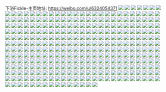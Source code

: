 下浴Fickle-主页地址: https://weibo.com/u/6324054371 
![](https://wx4.sinaimg.cn/mw2000/006TZ5qXly1h9ewxnfce3j31w02ii1kx.jpg) 
![](https://wx4.sinaimg.cn/mw2000/006TZ5qXly1h9ewxosez3j31w02gb1kp.jpg) 
![](https://wx4.sinaimg.cn/mw2000/006TZ5qXly1h9ewxpwvxbj31qh2d1nmn.jpg) 
![](https://wx4.sinaimg.cn/mw2000/006TZ5qXly1h9ewxqzx4oj31sy2hq7um.jpg) 
![](https://wx4.sinaimg.cn/mw2000/006TZ5qXly1h9ewxwkk0lj31m41ee1fx.jpg) 
![](https://wx4.sinaimg.cn/mw2000/006TZ5qXly1h9ewxse2aoj31q02iihce.jpg) 
![](https://wx4.sinaimg.cn/mw2000/006TZ5qXly1h9ewxtkvoyj31uo2gr1kx.jpg) 
![](https://wx4.sinaimg.cn/mw2000/006TZ5qXly1h9ewxuedb4j31i01zvauo.jpg) 
![](https://wx4.sinaimg.cn/mw2000/006TZ5qXly1h9ewxvjbpkj31uo2gq1kx.jpg) 
![](https://wx4.sinaimg.cn/mw2000/006TZ5qXly1h8mxiu2t4yj32eo2eob2a.jpg) 
![](https://wx4.sinaimg.cn/mw2000/006TZ5qXly1h8mxiv9n88j32eo2eo4qq.jpg) 
![](https://wx4.sinaimg.cn/mw2000/006TZ5qXly1h8mxiwy8a9j32eo2eob2a.jpg) 
![](https://wx4.sinaimg.cn/mw2000/006TZ5qXly1h899riuiimj30u013un2w.jpg) 
![](https://wx4.sinaimg.cn/mw2000/006TZ5qXly1h899rjpj83j30u0140af5.jpg) 
![](https://wx4.sinaimg.cn/mw2000/006TZ5qXly1h899rl73qgj31400u0q8e.jpg) 
![](https://wx4.sinaimg.cn/mw2000/006TZ5qXly1h899xnnpgkj30u00u0wjo.jpg) 
![](https://wx4.sinaimg.cn/mw2000/006TZ5qXly1h899xo5uppj30u018xqbv.jpg) 
![](https://wx4.sinaimg.cn/mw2000/006TZ5qXly1h899xpc7mmj31hc0u0n7k.jpg) 
![](https://wx4.sinaimg.cn/mw2000/006TZ5qXly1h899xpr7roj30u00u0q82.jpg) 
![](https://wx4.sinaimg.cn/mw2000/006TZ5qXly1h899xq981aj31hc0u0alc.jpg) 
![](https://wx4.sinaimg.cn/mw2000/006TZ5qXly1h899xopux0j30u01nw7ng.jpg) 
![](https://wx4.sinaimg.cn/mw2000/006TZ5qXly1h7ihsnvmfej30z40u077v.jpg) 
![](https://wx4.sinaimg.cn/mw2000/006TZ5qXly1h7ihsob6i9j30u00vg79y.jpg) 
![](https://wx4.sinaimg.cn/mw2000/006TZ5qXly1h7ihsorrfej30u0140n4n.jpg) 
![](https://wx4.sinaimg.cn/mw2000/006TZ5qXly1h7ihsp60x9j30u0140qa8.jpg) 
![](https://wx4.sinaimg.cn/mw2000/006TZ5qXly1h5km4kjys4j31gq109tx4.jpg) 
![](https://wx4.sinaimg.cn/mw2000/006TZ5qXly1h5km4l2pldj318c101qjc.jpg) 
![](https://wx4.sinaimg.cn/mw2000/006TZ5qXly1h5km4lyws0j31o01o0b29.jpg) 
![](https://wx4.sinaimg.cn/mw2000/006TZ5qXly1h5km4mwoj8j32dc2dcx6p.jpg) 
![](https://wx4.sinaimg.cn/mw2000/006TZ5qXly1h5hv367nv9j30u00u012j.jpg) 
![](https://wx4.sinaimg.cn/mw2000/006TZ5qXly1h5hv34yhjqj30u00u0al4.jpg) 
![](https://wx4.sinaimg.cn/mw2000/006TZ5qXly1h5hv35ffm5j30u00u0gue.jpg) 
![](https://wx4.sinaimg.cn/mw2000/006TZ5qXly1h5hv36yl3jj30u00u0wp8.jpg) 
![](https://wx4.sinaimg.cn/mw2000/006TZ5qXly1h4bxncnkyyj32eo2eo7wi.jpg) 
![](https://wx4.sinaimg.cn/mw2000/006TZ5qXly1h4bxndiglfj30u00u0429.jpg) 
![](https://wx4.sinaimg.cn/mw2000/006TZ5qXly1h4bxnfy0sxj32o02o0hdt.jpg) 
![](https://wx4.sinaimg.cn/mw2000/006TZ5qXly1h4bxnhm455j32o02o01ky.jpg) 
![](https://wx4.sinaimg.cn/mw2000/006TZ5qXly1h4bxniujmej32dc2dchdt.jpg) 
![](https://wx4.sinaimg.cn/mw2000/006TZ5qXly1h4bxnks54gj32o02o0hdt.jpg) 
![](https://wx4.sinaimg.cn/mw2000/006TZ5qXly1h490d5x9uuj30ku0kugp1.jpg) 
![](https://wx4.sinaimg.cn/mw2000/006TZ5qXly1h490d4uvy3j31o0280npd.jpg) 
![](https://wx4.sinaimg.cn/mw2000/006TZ5qXly1h490d6j4wuj31o01o0npd.jpg) 
![](https://wx4.sinaimg.cn/mw2000/006TZ5qXly1h490d8jtgtj31ba0zgnlq.jpg) 
![](https://wx4.sinaimg.cn/mw2000/006TZ5qXly1h490djhkiej310c0nek5x.jpg) 
![](https://wx4.sinaimg.cn/mw2000/006TZ5qXly1h490dju607j30vc0kc49r.jpg) 
![](https://wx4.sinaimg.cn/mw2000/006TZ5qXly1h490d7culhj31o01o01ky.jpg) 
![](https://wx4.sinaimg.cn/mw2000/006TZ5qXly1h490d7x90qj31o01o0x6p.jpg) 
![](https://wx4.sinaimg.cn/mw2000/006TZ5qXly1h490d5foh6j31o01o0u0x.jpg) 
![](https://wx4.sinaimg.cn/mw2000/006TZ5qXly1h42teoizobj31p41p4nl8.jpg) 
![](https://wx4.sinaimg.cn/mw2000/006TZ5qXly1h42tepj6mfj31ld1lee0a.jpg) 
![](https://wx4.sinaimg.cn/mw2000/006TZ5qXly1h42tf0uok6j32eo2eohdu.jpg) 
![](https://wx4.sinaimg.cn/mw2000/006TZ5qXly1h42teupz2tj32eo2eohdu.jpg) 
![](https://wx4.sinaimg.cn/mw2000/006TZ5qXly1h42tia2pokj32an3401kz.jpg) 
![](https://wx4.sinaimg.cn/mw2000/006TZ5qXly1h42tewviypj32dc2dcnpe.jpg) 
![](https://wx4.sinaimg.cn/mw2000/006TZ5qXly1h42teyj8qsj32dc2dc7wi.jpg) 
![](https://wx4.sinaimg.cn/mw2000/006TZ5qXly1h42tfpvvr4j32o02o0e81.jpg) 
![](https://wx4.sinaimg.cn/mw2000/006TZ5qXly1h42tg8btswj30u01u012y.jpg) 
![](https://wx4.sinaimg.cn/mw2000/006TZ5qXly1h3sdsdbhosj32eo2eou0x.jpg) 
![](https://wx4.sinaimg.cn/mw2000/006TZ5qXly1h3sdsdt9x0j31jk15owsb.jpg) 
![](https://wx4.sinaimg.cn/mw2000/006TZ5qXly1h3sdsf5hrqj30u00u0th1.jpg) 
![](https://wx4.sinaimg.cn/mw2000/006TZ5qXly1h3sdsfjqjsj30u00u0ak3.jpg) 
![](https://wx4.sinaimg.cn/mw2000/006TZ5qXly1h3sdsbhypsj31q01ganfl.jpg) 
![](https://wx4.sinaimg.cn/mw2000/006TZ5qXly1h3sdsh0c5ij31qo1qox4q.jpg) 
![](https://wx4.sinaimg.cn/mw2000/006TZ5qXly1h3sdsj8bf3j329f2j7u0y.jpg) 
![](https://wx4.sinaimg.cn/mw2000/006TZ5qXly1h3sdskslorj32dc2dc4qq.jpg) 
![](https://wx4.sinaimg.cn/mw2000/006TZ5qXly1h3sdsmnkyjj32dc2dckjl.jpg) 
![](https://wx4.sinaimg.cn/mw2000/006TZ5qXly1h3igcxi93rj32dc2dchdx.jpg) 
![](https://wx4.sinaimg.cn/mw2000/006TZ5qXly1h3igcz5kc5j31wd1wd7wh.jpg) 
![](https://wx4.sinaimg.cn/mw2000/006TZ5qXly1h3igd0jykbj32dc2dc4qr.jpg) 
![](https://wx4.sinaimg.cn/mw2000/006TZ5qXly1h3igd25ln4j32ip2ipe82.jpg) 
![](https://wx4.sinaimg.cn/mw2000/006TZ5qXly1h3igd34r20j32dc2dckjl.jpg) 
![](https://wx4.sinaimg.cn/mw2000/006TZ5qXly1h3igd5iax3j31mo1mo1ky.jpg) 
![](https://wx4.sinaimg.cn/mw2000/006TZ5qXly1h3igd42flbj32o02o0e81.jpg) 
![](https://wx4.sinaimg.cn/mw2000/006TZ5qXly1h3igd61hwxj30u00u015n.jpg) 
![](https://wx4.sinaimg.cn/mw2000/006TZ5qXly1h3igdqcqa1j32dc2dcx6p.jpg) 
![](https://wx4.sinaimg.cn/mw2000/006TZ5qXly1h2ocq3ldd3j32dc2fsu0x.jpg) 
![](https://wx4.sinaimg.cn/mw2000/006TZ5qXly1h2ocq54fl7j322c29gb29.jpg) 
![](https://wx4.sinaimg.cn/mw2000/006TZ5qXly1h2ocq5jao1j30u00u0qb2.jpg) 
![](https://wx4.sinaimg.cn/mw2000/006TZ5qXly1h2ocq5vm6vj30u00uljzf.jpg) 
![](https://wx4.sinaimg.cn/mw2000/006TZ5qXly1h2cqo5f1s2j31ye1nd4qp.jpg) 
![](https://wx4.sinaimg.cn/mw2000/006TZ5qXly1h2cqo3ogpuj32dc2dcqv6.jpg) 
![](https://wx4.sinaimg.cn/mw2000/006TZ5qXly1h2cqo8jyx4j31z41z4kjl.jpg) 
![](https://wx4.sinaimg.cn/mw2000/006TZ5qXly1h2cqo6ct68j31mp1jhh2u.jpg) 
![](https://wx4.sinaimg.cn/mw2000/006TZ5qXly1h2cqo1uvhuj32dc2dc4qt.jpg) 
![](https://wx4.sinaimg.cn/mw2000/006TZ5qXly1h2cqo9bdkhj317u0w47id.jpg) 
![](https://wx4.sinaimg.cn/mw2000/006TZ5qXly1h26wphlxe4j31z41hcqv5.jpg) 
![](https://wx4.sinaimg.cn/mw2000/006TZ5qXly1h26wpfd23wj31hc1z4hb0.jpg) 
![](https://wx4.sinaimg.cn/mw2000/006TZ5qXly1h26wpjmixxj316h1da7qv.jpg) 
![](https://wx4.sinaimg.cn/mw2000/006TZ5qXly1h26wpmbtgwj32dc2dcb29.jpg) 
![](https://wx4.sinaimg.cn/mw2000/006TZ5qXly1h26wpnp7mhj32dc2dcb2a.jpg) 
![](https://wx4.sinaimg.cn/mw2000/006TZ5qXly1h26wpvsdymj32dc2dchdt.jpg) 
![](https://wx4.sinaimg.cn/mw2000/006TZ5qXly1h26wpiuk8tj31z41hc1ky.jpg) 
![](https://wx4.sinaimg.cn/mw2000/006TZ5qXly1h26wpg56akj31hc1hcnmi.jpg) 
![](https://wx4.sinaimg.cn/mw2000/006TZ5qXly1h26wplhzd7j31z41z4e81.jpg) 
![](https://wx4.sinaimg.cn/mw2000/006TZ5qXly1h19jqakj8cj31z41z4hdt.jpg) 
![](https://wx4.sinaimg.cn/mw2000/006TZ5qXly1h19jq9g04oj31z41z44qq.jpg) 
![](https://wx4.sinaimg.cn/mw2000/006TZ5qXly1h19jqt1ixhj31z41z47wh.jpg) 
![](https://wx4.sinaimg.cn/mw2000/006TZ5qXly1h19jq5j62nj31z41z4hdt.jpg) 
![](https://wx4.sinaimg.cn/mw2000/006TZ5qXly1h19jq76qyrj31z41z47wh.jpg) 
![](https://wx4.sinaimg.cn/mw2000/006TZ5qXly1h19jq4cxlkj32dc2dchdu.jpg) 
![](https://wx4.sinaimg.cn/mw2000/006TZ5qXly1h19jq81iewj31z41z41kx.jpg) 
![](https://wx4.sinaimg.cn/mw2000/006TZ5qXly1h19jq69gkfj31hc1hc7o4.jpg) 
![](https://wx4.sinaimg.cn/mw2000/006TZ5qXly1h19jqcj6bcj31z41z4npf.jpg) 
![](https://wx4.sinaimg.cn/mw2000/006TZ5qXly1h13r3ysnnwj31da1zd4qp.jpg) 
![](https://wx4.sinaimg.cn/mw2000/006TZ5qXly1h13r427c3hj31z41hcnpe.jpg) 
![](https://wx4.sinaimg.cn/mw2000/006TZ5qXly1h13r3wm9xlj31hc1z4qv5.jpg) 
![](https://wx4.sinaimg.cn/mw2000/006TZ5qXly1h13r3pfs7oj33k02o04qq.jpg) 
![](https://wx4.sinaimg.cn/mw2000/006TZ5qXly1h13r44gav1j31hc1hc7wh.jpg) 
![](https://wx4.sinaimg.cn/mw2000/006TZ5qXly1h13r3taq35j33k02o07wj.jpg) 
![](https://wx4.sinaimg.cn/mw2000/006TZ5qXly1h0wzmqv466j31hc1z44qp.jpg) 
![](https://wx4.sinaimg.cn/mw2000/006TZ5qXly1h0wzmryevtj31hc1z44qp.jpg) 
![](https://wx4.sinaimg.cn/mw2000/006TZ5qXly1h0wzmtxs24j337k2eokjm.jpg) 
![](https://wx4.sinaimg.cn/mw2000/006TZ5qXly1h0wzmwfzlej337k2eohdu.jpg) 
![](https://wx4.sinaimg.cn/mw2000/006TZ5qXly1h0sgm4tut1j31jr147h42.jpg) 
![](https://wx4.sinaimg.cn/mw2000/006TZ5qXly1h0crfjz0mfj31hc1zlx4g.jpg) 
![](https://wx4.sinaimg.cn/mw2000/006TZ5qXly1h0crfkyxasj31hc1z41il.jpg) 
![](https://wx4.sinaimg.cn/mw2000/006TZ5qXly1gyxa78fs22j31z41z44qq.jpg) 
![](https://wx4.sinaimg.cn/mw2000/006TZ5qXly1gyxa76nraij31z41txx6p.jpg) 
![](https://wx4.sinaimg.cn/mw2000/006TZ5qXly1gyxa74b7mpj31hc1vl7wh.jpg) 
![](https://wx4.sinaimg.cn/mw2000/006TZ5qXly1gyxa7209kej335s2dcnpd.jpg) 
![](https://wx4.sinaimg.cn/mw2000/006TZ5qXly1gyxa734zp3j335s2dcu0x.jpg) 
![](https://wx4.sinaimg.cn/mw2000/006TZ5qXly1gyxa714cfej335s2dckjm.jpg) 
![](https://wx4.sinaimg.cn/mw2000/006TZ5qXly1grxyrw785gj318x0u0k1a.jpg) 
![](https://wx4.sinaimg.cn/mw2000/006TZ5qXly1grxyrz7zjcj318x0u0ajd.jpg) 
![](https://wx4.sinaimg.cn/mw2000/006TZ5qXly1grxys0lf8uj30u018x45f.jpg) 
![](https://wx4.sinaimg.cn/mw2000/006TZ5qXly1grxys1kysjj319c0u0gur.jpg) 
![](https://wx4.sinaimg.cn/mw2000/006TZ5qXly1grxys2i9l7j30u010ina1.jpg) 
![](https://wx4.sinaimg.cn/mw2000/006TZ5qXly1grxys3upm4j31400u0n48.jpg) 
![](https://wx4.sinaimg.cn/mw2000/006TZ5qXly1grxys4i69gj30u00u0dju.jpg) 
![](https://wx4.sinaimg.cn/mw2000/006TZ5qXly1grxys5p16zj31400u0n59.jpg) 
![](https://wx4.sinaimg.cn/mw2000/006TZ5qXly1grxys6dvi8j30u01400wc.jpg) 
![](https://wx4.sinaimg.cn/mw2000/006TZ5qXly1glef70fy8oj31w01w0u0z.jpg) 
![](https://wx4.sinaimg.cn/mw2000/006TZ5qXly1glef6w1krbj31z41hcnpe.jpg) 
![](https://wx4.sinaimg.cn/mw2000/006TZ5qXly1glef6omq18j30u00u07rz.jpg) 
![](https://wx4.sinaimg.cn/mw2000/006TZ5qXly1glef6htpj4j31w01w04qs.jpg) 
![](https://wx4.sinaimg.cn/mw2000/006TZ5qXly1glef6mkl90j31hc1hcb2a.jpg) 
![](https://wx4.sinaimg.cn/mw2000/006TZ5qXly1glef6jcopsj31w01w0b29.jpg) 
![](https://wx4.sinaimg.cn/mw2000/006TZ5qXly1glef72wj3ij32io1w0npg.jpg) 
![](https://wx4.sinaimg.cn/mw2000/006TZ5qXly1glef763lmcj32io1w0qv9.jpg) 
![](https://wx4.sinaimg.cn/mw2000/006TZ5qXly1glef7bew19j32io1w01l1.jpg) 
![](https://wx4.sinaimg.cn/mw2000/006TZ5qXly1gkzxpxroejj30u00u0qlx.jpg) 
![](https://wx4.sinaimg.cn/mw2000/006TZ5qXly1gkzxq00w3aj30u00u0h42.jpg) 
![](https://wx4.sinaimg.cn/mw2000/006TZ5qXly1gkzxpxal6zj314r1dyu0x.jpg) 
![](https://wx4.sinaimg.cn/mw2000/006TZ5qXly1gkzxvrlc90j30u00u01fc.jpg) 
![](https://wx4.sinaimg.cn/mw2000/006TZ5qXly1gkzxvr4rxij31400u0nny.jpg) 
![](https://wx4.sinaimg.cn/mw2000/006TZ5qXly1gkzxpv01f3j31b61ea4qq.jpg) 
![](https://wx4.sinaimg.cn/mw2000/006TZ5qXly1gkzxwgbsisj31400u0q9a.jpg) 
![](https://wx4.sinaimg.cn/mw2000/006TZ5qXly1gkzxwgmukyj31400u0dlj.jpg) 
![](https://wx4.sinaimg.cn/mw2000/006TZ5qXly1gkzxpzl8s0j31hc1j67wi.jpg) 
![](https://wx4.sinaimg.cn/mw2000/006TZ5qXly1gkgvgl9h0rj31e01uonpd.jpg) 
![](https://wx4.sinaimg.cn/mw2000/006TZ5qXly1gjtjwvspjjj30u00u0e51.jpg) 
![](https://wx4.sinaimg.cn/mw2000/006TZ5qXly1gjtjwuwxtcj30u00u0e32.jpg) 
![](https://wx4.sinaimg.cn/mw2000/006TZ5qXly1gjtjwwazn3j30u00u0qpl.jpg) 
![](https://wx4.sinaimg.cn/mw2000/006TZ5qXly1gjtjwxjl1hj31z41hc1kz.jpg) 
![](https://wx4.sinaimg.cn/mw2000/006TZ5qXly1gjh0dxa6juj30u00u04nq.jpg) 
![](https://wx4.sinaimg.cn/mw2000/006TZ5qXly1gjh0dyefooj30u00u0nk9.jpg) 
![](https://wx4.sinaimg.cn/mw2000/006TZ5qXly1giq5tk7n8qj31z41hckjn.jpg) 
![](https://wx4.sinaimg.cn/mw2000/006TZ5qXly1giq5tm6z0vj31z41hckjm.jpg) 
![](https://wx4.sinaimg.cn/mw2000/006TZ5qXly1giq5tzvcngj31400u0gs4.jpg) 
![](https://wx4.sinaimg.cn/mw2000/006TZ5qXly1giq5tspoelj31hc0u0npd.jpg) 
![](https://wx4.sinaimg.cn/mw2000/006TZ5qXly1giq5ttkavlj31hc0u0qv5.jpg) 
![](https://wx4.sinaimg.cn/mw2000/006TZ5qXly1giq5trv1xpj31hc0u0kjl.jpg) 
![](https://wx4.sinaimg.cn/mw2000/006TZ5qXly1giq5tozmydj32o03k07wj.jpg) 
![](https://wx4.sinaimg.cn/mw2000/006TZ5qXly1giq5tucj78j30u00u0h6e.jpg) 
![](https://wx4.sinaimg.cn/mw2000/006TZ5qXly1giq5tnds4sj32bc334qv6.jpg) 
![](https://wx4.sinaimg.cn/mw2000/006TZ5qXly1gimmr3reu2j30sk0tg7pc.jpg) 
![](https://wx4.sinaimg.cn/mw2000/006TZ5qXly1gimmr46o1bj30u00u0nk6.jpg) 
![](https://wx4.sinaimg.cn/mw2000/006TZ5qXly1gimmr4m5k7j30u00u0tqi.jpg) 
![](https://wx4.sinaimg.cn/mw2000/006TZ5qXly1gimmr63hyxj33342bckjm.jpg) 
![](https://wx4.sinaimg.cn/mw2000/006TZ5qXly1giiirvi8szj31400u04qp.jpg) 
![](https://wx4.sinaimg.cn/mw2000/006TZ5qXly1gicfol4ghfj30u00s6wii.jpg) 
![](https://wx4.sinaimg.cn/mw2000/006TZ5qXly1gicfolre2hj30u00u0q7s.jpg) 
![](https://wx4.sinaimg.cn/mw2000/006TZ5qXly1gicfom6qx4j30u00u0aec.jpg) 
![](https://wx4.sinaimg.cn/mw2000/006TZ5qXly1gicfompy2dj31400u0gwx.jpg) 
![](https://wx4.sinaimg.cn/mw2000/006TZ5qXly1gi2cy02dwkj30u00u01gv.jpg) 
![](https://wx4.sinaimg.cn/mw2000/006TZ5qXly1gi2cxzl7fnj30u00u0tzk.jpg) 
![](https://wx4.sinaimg.cn/mw2000/006TZ5qXly1gi2cxw2meqj31hc1zjnpd.jpg) 
![](https://wx4.sinaimg.cn/mw2000/006TZ5qXly1gi2cxywro6j31hc21i7wi.jpg) 
![](https://wx4.sinaimg.cn/mw2000/006TZ5qXly1gg3sj52n5sj30u00u01kx.jpg) 
![](https://wx4.sinaimg.cn/mw2000/006TZ5qXly1gg3sj806ofj30u00u01kx.jpg) 
![](https://wx4.sinaimg.cn/mw2000/006TZ5qXly1gg3sj9t9qgj30u00u01kx.jpg) 
![](https://wx4.sinaimg.cn/mw2000/006TZ5qXly1gg3sj8zd6tj31401hce81.jpg) 
![](https://wx4.sinaimg.cn/mw2000/006TZ5qXly1gfw8af57vjj315o2bc7wh.jpg) 
![](https://wx4.sinaimg.cn/mw2000/006TZ5qXly1gfw8ag9pv0j315o2bc4qq.jpg) 
![](https://wx4.sinaimg.cn/mw2000/006TZ5qXly1gfw8ah6rdwj315o2dou0x.jpg) 
![](https://wx4.sinaimg.cn/mw2000/006TZ5qXly1genieaentlj30u00u0dlm.jpg) 
![](https://wx4.sinaimg.cn/mw2000/006TZ5qXly1geniebiytlj30u00u0dlw.jpg) 
![](https://wx4.sinaimg.cn/mw2000/006TZ5qXly1geniedn54jj31t00u0n3g.jpg) 
![](https://wx4.sinaimg.cn/mw2000/006TZ5qXly1geniefhax9j31t00u00ya.jpg) 
![](https://wx4.sinaimg.cn/mw2000/006TZ5qXly1gejxqrf36gj311h13ab29.jpg) 
![](https://wx4.sinaimg.cn/mw2000/006TZ5qXly1gejxqqtmf9j317l0tk1kx.jpg) 
![](https://wx4.sinaimg.cn/mw2000/006TZ5qXly1gejxqu2w8rj31dv109hdt.jpg) 
![](https://wx4.sinaimg.cn/mw2000/006TZ5qXly1gejxqsaz55j31hc140npd.jpg) 
![](https://wx4.sinaimg.cn/mw2000/006TZ5qXly1gejxqt0jrej31hc140u0x.jpg) 
![](https://wx4.sinaimg.cn/mw2000/006TZ5qXly1gejxqtijz0j30u00u0twj.jpg) 
![](https://wx4.sinaimg.cn/mw2000/006TZ5qXly1gejxrmvzw7j31401hce81.jpg) 
![](https://wx4.sinaimg.cn/mw2000/006TZ5qXly1gejxqrrr5wj30u00u01by.jpg) 
![](https://wx4.sinaimg.cn/mw2000/006TZ5qXly1gejxrm36lpj31401hcqv5.jpg) 
![](https://wx4.sinaimg.cn/mw2000/006TZ5qXly1ged0884q1tj30u00syni9.jpg) 
![](https://wx4.sinaimg.cn/mw2000/006TZ5qXly1ged08277z4j313y106qpp.jpg) 
![](https://wx4.sinaimg.cn/mw2000/006TZ5qXly1ged086lbujj30u01t0nnx.jpg) 
![](https://wx4.sinaimg.cn/mw2000/006TZ5qXly1ged088cq5ej307804xt8j.jpg) 
![](https://wx4.sinaimg.cn/mw2000/006TZ5qXly1ge1up62v78j32bc3341kz.jpg) 
![](https://wx4.sinaimg.cn/mw2000/006TZ5qXly1ge1up7kxxfj33342bcb2a.jpg) 
![](https://wx4.sinaimg.cn/mw2000/006TZ5qXly1ge1up9fenqj31hc1hcqv5.jpg) 
![](https://wx4.sinaimg.cn/mw2000/006TZ5qXly1ge1upafyppj30u00u0qq8.jpg) 
![](https://wx4.sinaimg.cn/mw2000/006TZ5qXly1gdrbzxjkigj31hc1hc1ky.jpg) 
![](https://wx4.sinaimg.cn/mw2000/006TZ5qXly1gdrbzykmpxj31hc1hc7wi.jpg) 
![](https://wx4.sinaimg.cn/mw2000/006TZ5qXly1gdrc009x25j31hc1hcb2a.jpg) 
![](https://wx4.sinaimg.cn/mw2000/006TZ5qXly1gdrc01dq91j31hc1hcb2a.jpg) 
![](https://wx4.sinaimg.cn/mw2000/006TZ5qXly1gdrc29j9qrj31t00u07sy.jpg) 
![](https://wx4.sinaimg.cn/mw2000/006TZ5qXly1gdrc0v7e7yj32c03401kz.jpg) 
![](https://wx4.sinaimg.cn/mw2000/006TZ5qXly1gdrc0xwqbnj33402c04qr.jpg) 
![](https://wx4.sinaimg.cn/mw2000/006TZ5qXly1gdrc0w449bj30u00u0kfr.jpg) 
![](https://wx4.sinaimg.cn/mw2000/006TZ5qXly1gdrc0wl7efj30u00u0atd.jpg) 
![](https://wx4.sinaimg.cn/mw2000/006TZ5qXly1gck9xltdcnj315o2bchdt.jpg) 
![](https://wx4.sinaimg.cn/mw2000/006TZ5qXly1gbjf5q8r94j30u00u0qmc.jpg) 
![](https://wx4.sinaimg.cn/mw2000/006TZ5qXly1gbjf5r7ahwj31401hchdt.jpg) 
![](https://wx4.sinaimg.cn/mw2000/006TZ5qXly1gbjf5ufohgj30u00u04gh.jpg) 
![](https://wx4.sinaimg.cn/mw2000/006TZ5qXly1gbjf5t94tlj31401hc7wh.jpg) 
![](https://wx4.sinaimg.cn/mw2000/006TZ5qXly1gbjf5sivhqj31401hcb29.jpg) 
![](https://wx4.sinaimg.cn/mw2000/006TZ5qXly1gbjf5ttbvfj31401hcb29.jpg) 
![](https://wx4.sinaimg.cn/mw2000/006TZ5qXly1gbc6ek02pdj30k00k0mz8.jpg) 
![](https://wx4.sinaimg.cn/mw2000/006TZ5qXly1gbc6ek83g8j30k00k0dhr.jpg) 
![](https://wx4.sinaimg.cn/mw2000/006TZ5qXly1gbc6eirbi4j30k00k0q55.jpg) 
![](https://wx4.sinaimg.cn/mw2000/006TZ5qXly1gbc6ejpvxkj30k00k0mzg.jpg) 
![](https://wx4.sinaimg.cn/mw2000/006TZ5qXly1gbc6ekm1ykj30u01400wq.jpg) 
![](https://wx4.sinaimg.cn/mw2000/006TZ5qXly1gbc6ejge9zj31400u0n3s.jpg) 
![](https://wx4.sinaimg.cn/mw2000/006TZ5qXly1gb6p7t5zn6j31hc1407wh.jpg) 
![](https://wx4.sinaimg.cn/mw2000/006TZ5qXly1gb6p7tqqs1j30u00u04ng.jpg) 
![](https://wx4.sinaimg.cn/mw2000/006TZ5qXly1gb6p7u3c96j30u00u01cl.jpg) 
![](https://wx4.sinaimg.cn/mw2000/006TZ5qXly1gb6p7uf24cj30pv0u0tsp.jpg) 
![](https://wx4.sinaimg.cn/mw2000/006TZ5qXly1gb6p7usr12j30u00u0kfy.jpg) 
![](https://wx4.sinaimg.cn/mw2000/006TZ5qXly1gb6p7v4wxgj30u00u0ttk.jpg) 
![](https://wx4.sinaimg.cn/mw2000/006TZ5qXly1gb6p7vtf7sj31hc140kjl.jpg) 
![](https://wx4.sinaimg.cn/mw2000/006TZ5qXly1gb6p7wh7f2j31hc140hdt.jpg) 
![](https://wx4.sinaimg.cn/mw2000/006TZ5qXly1gb6p7xa2amj31hc140npd.jpg) 
![](https://wx4.sinaimg.cn/mw2000/006TZ5qXly1gaw6w2q462j30u00u0tfu.jpg) 
![](https://wx4.sinaimg.cn/mw2000/006TZ5qXly1gaw6w0syl6j30u00u0tg9.jpg) 
![](https://wx4.sinaimg.cn/mw2000/006TZ5qXly1gaw6w1jlyfj30u00u0wmm.jpg) 
![](https://wx4.sinaimg.cn/mw2000/006TZ5qXly1gaw6w21jw8j30u014041a.jpg) 
![](https://wx4.sinaimg.cn/mw2000/006TZ5qXly1gah31b9ny4j31hc1404qq.jpg) 
![](https://wx4.sinaimg.cn/mw2000/006TZ5qXly1gah31cakpij31hc140x6p.jpg) 
![](https://wx4.sinaimg.cn/mw2000/006TZ5qXly1gah31cwq9rj30u00u01kx.jpg) 
![](https://wx4.sinaimg.cn/mw2000/006TZ5qXly1gah31dg666j30u00u01kx.jpg) 
![](https://wx4.sinaimg.cn/mw2000/006TZ5qXly1gah31exeijj31400u01kx.jpg) 
![](https://wx4.sinaimg.cn/mw2000/006TZ5qXly1gah31fg7huj31400u0b1t.jpg) 
![](https://wx4.sinaimg.cn/mw2000/006TZ5qXly1gacs9gs9v3j307804xdfq.jpg) 
![](https://wx4.sinaimg.cn/mw2000/006TZ5qXly1gacs9gb8vpj30u00u0qtt.jpg) 
![](https://wx4.sinaimg.cn/mw2000/006TZ5qXly1ga70tifzhrj30u00u0nnj.jpg) 
![](https://wx4.sinaimg.cn/mw2000/006TZ5qXly1ga70tj5kv9j30u00u07vb.jpg) 
![](https://wx4.sinaimg.cn/mw2000/006TZ5qXly1ga70tk0xklj30u00u0kfb.jpg) 
![](https://wx4.sinaimg.cn/mw2000/006TZ5qXly1ga70tm1sfnj33k02o0e83.jpg) 
![](https://wx4.sinaimg.cn/mw2000/006TZ5qXly1ga470dcz6yj30u00u0b1k.jpg) 
![](https://wx4.sinaimg.cn/mw2000/006TZ5qXly1ga470e5gu0j30u00u01kx.jpg) 
![](https://wx4.sinaimg.cn/mw2000/006TZ5qXly1ga470etznaj32o03k0kjm.jpg) 
![](https://wx4.sinaimg.cn/mw2000/006TZ5qXly1ga470fg2t7j31t00u0njs.jpg) 
![](https://wx4.sinaimg.cn/mw2000/006TZ5qXly1g9dzbl6p63j31e01uo4qp.jpg) 
![](https://wx4.sinaimg.cn/mw2000/006TZ5qXly1g9dzbmzj3kj32bc334kjn.jpg) 
![](https://wx4.sinaimg.cn/mw2000/006TZ5qXly1g9dzbo8flcj33342bchdu.jpg) 
![](https://wx4.sinaimg.cn/mw2000/006TZ5qXly1g9dzbonmm4j305005imwz.jpg) 
![](https://wx4.sinaimg.cn/mw2000/006TZ5qXly1g7z84ik5ykj31o01dux6p.jpg) 
![](https://wx4.sinaimg.cn/mw2000/006TZ5qXly1g7z84kinmvj31o01o07wi.jpg) 
![](https://wx4.sinaimg.cn/mw2000/006TZ5qXly1g7z84l86q3j31t00u0aw2.jpg) 
![](https://wx4.sinaimg.cn/mw2000/006TZ5qXly1g7z84lp27pj31t00u0tz3.jpg) 
![](https://wx4.sinaimg.cn/mw2000/006TZ5qXly1g7ordi6kw5j31901o0u0x.jpg) 
![](https://wx4.sinaimg.cn/mw2000/006TZ5qXly1g7ordj9i1nj31901o0u0x.jpg) 
![](https://wx4.sinaimg.cn/mw2000/006TZ5qXly1g7ordk48zoj31o01o0hdt.jpg) 
![](https://wx4.sinaimg.cn/mw2000/006TZ5qXly1g7ordl8pnlj31901o04qq.jpg) 
![](https://wx4.sinaimg.cn/mw2000/006TZ5qXly1g755albmljj31o01o0u0x.jpg) 
![](https://wx4.sinaimg.cn/mw2000/006TZ5qXly1g755anqpbkj31901kahdu.jpg) 
![](https://wx4.sinaimg.cn/mw2000/006TZ5qXly1g755aq13ysj31901o0hdu.jpg) 
![](https://wx4.sinaimg.cn/mw2000/006TZ5qXly1g755aqhyj4j30hs0hs405.jpg) 
![](https://wx4.sinaimg.cn/mw2000/006TZ5qXly1g6eid2r9qtj310f0u0jvs.jpg) 
![](https://wx4.sinaimg.cn/mw2000/006TZ5qXly1g6eid3ijl6j30u0140jvu.jpg) 
![](https://wx4.sinaimg.cn/mw2000/006TZ5qXly1g6eid3zjq8j30u00u0wh6.jpg) 
![](https://wx4.sinaimg.cn/mw2000/006TZ5qXly1g6eid4gf64j30u00u0q5n.jpg) 
![](https://wx4.sinaimg.cn/mw2000/006TZ5qXly1g5vwr7racvj30u00u0k8i.jpg) 
![](https://wx4.sinaimg.cn/mw2000/006TZ5qXly1g5vwraw0ygj30u00u0wwg.jpg) 
![](https://wx4.sinaimg.cn/mw2000/006TZ5qXly1g5vwr8jvhrj318k1lonpd.jpg) 
![](https://wx4.sinaimg.cn/mw2000/006TZ5qXly1g5vwr9mc9gj31n40zye81.jpg) 
![](https://wx4.sinaimg.cn/mw2000/006TZ5qXly1g5iznscyr0j31901o04qq.jpg) 
![](https://wx4.sinaimg.cn/mw2000/006TZ5qXly1g5iznt4wgrj31901o04qq.jpg) 
![](https://wx4.sinaimg.cn/mw2000/006TZ5qXly1g5iznttqbhj31hc1hchdt.jpg) 
![](https://wx4.sinaimg.cn/mw2000/006TZ5qXly1g5iznv26ppj31hc1hckjl.jpg) 
![](https://wx4.sinaimg.cn/mw2000/006TZ5qXly1g5d8pn88pjj318h1o0e82.jpg) 
![](https://wx4.sinaimg.cn/mw2000/006TZ5qXly1g5d8pojw4dj318p1o0npe.jpg) 
![](https://wx4.sinaimg.cn/mw2000/006TZ5qXly1g5d8pp10krj30rh0u01dh.jpg) 
![](https://wx4.sinaimg.cn/mw2000/006TZ5qXly1g4r1xrx0dmj31hc1hcb2a.jpg) 
![](https://wx4.sinaimg.cn/mw2000/006TZ5qXly1g4r1xut25ij31hc1hc4qq.jpg) 
![](https://wx4.sinaimg.cn/mw2000/006TZ5qXly1g4r1xxhw1pj31hc0u0hdu.jpg) 
![](https://wx4.sinaimg.cn/mw2000/006TZ5qXly1g4r1xzv6nfj31hc0u0b2a.jpg) 
![](https://wx4.sinaimg.cn/mw2000/006TZ5qXly1g4mvgxlet0j30rs0rxe3e.jpg) 
![](https://wx4.sinaimg.cn/mw2000/006TZ5qXly1g4mvh0xdi5j31o01o0e83.jpg) 
![](https://wx4.sinaimg.cn/mw2000/006TZ5qXly1g4kp9xdnsvj30u00u0aoa.jpg) 
![](https://wx4.sinaimg.cn/mw2000/006TZ5qXly1g4kpa2hk18j31o01o0x6q.jpg) 
![](https://wx4.sinaimg.cn/mw2000/006TZ5qXly1g4kp9wckzgj32o03k0x6q.jpg) 
![](https://wx4.sinaimg.cn/mw2000/006TZ5qXly1g4a0wz24kjj31hc1hchdu.jpg) 
![](https://wx4.sinaimg.cn/mw2000/006TZ5qXly1g4a0x1hd8xj31hc1hcb2a.jpg) 
![](https://wx4.sinaimg.cn/mw2000/006TZ5qXly1g4a0x5k6nnj31hc1hchdu.jpg) 
![](https://wx4.sinaimg.cn/mw2000/006TZ5qXly1g4a0x9qnaij31hc1hchdu.jpg) 
![](https://wx4.sinaimg.cn/mw2000/006TZ5qXly1g3wyodqtowj31qi1qi7wi.jpg) 
![](https://wx4.sinaimg.cn/mw2000/006TZ5qXly1g3wyomglp3j32o03k07wk.jpg) 
![](https://wx4.sinaimg.cn/mw2000/006TZ5qXly1g3pzl0w0xyj31hc1hcqv5.jpg) 
![](https://wx4.sinaimg.cn/mw2000/006TZ5qXly1g3pzl8xw3cj31901o0u0x.jpg) 
![](https://wx4.sinaimg.cn/mw2000/006TZ5qXly1g3pzljabgcj32o03k0npf.jpg) 
![](https://wx4.sinaimg.cn/mw2000/006TZ5qXly1g3pzlsfhsnj32o03k07wk.jpg) 
![](https://wx4.sinaimg.cn/mw2000/006TZ5qXly1g3pzlxidf0j32o02o0x6q.jpg) 
![](https://wx4.sinaimg.cn/mw2000/006TZ5qXly1g3pzm1wu0ej32o03k0hdv.jpg) 
![](https://wx4.sinaimg.cn/mw2000/006TZ5qXly1g29y8rxou7j30v60u0q6t.jpg) 
![](https://wx4.sinaimg.cn/mw2000/006TZ5qXly1g29y8teqbzj30u00u0gp1.jpg) 
![](https://wx4.sinaimg.cn/mw2000/006TZ5qXly1g29y8u2jqzj30u00vltbn.jpg) 
![](https://wx4.sinaimg.cn/mw2000/006TZ5qXly1g29y8uq8eij30u00u0tbu.jpg) 
![](https://wx4.sinaimg.cn/mw2000/006TZ5qXly1g29y8vej2ij30u00u0jtm.jpg) 
![](https://wx4.sinaimg.cn/mw2000/006TZ5qXly1g29y8w47qvj31400u0djq.jpg) 
![](https://wx4.sinaimg.cn/mw2000/006TZ5qXly1g25jwhqyccj31401hcam2.jpg) 
![](https://wx4.sinaimg.cn/mw2000/006TZ5qXly1g25jwidfe8j31401hcdlt.jpg) 
![](https://wx4.sinaimg.cn/mw2000/006TZ5qXly1g25jwkd0wrj31901o0x6p.jpg) 
![](https://wx4.sinaimg.cn/mw2000/006TZ5qXly1g25jwmpejtj31901o0x6p.jpg) 
![](https://wx4.sinaimg.cn/mw2000/006TZ5qXly1g1fxf1nrejj31o01o0b2b.jpg) 
![](https://wx4.sinaimg.cn/mw2000/006TZ5qXly1g1fxf54w3jj31o01o0e83.jpg) 
![](https://wx4.sinaimg.cn/mw2000/006TZ5qXly1g1fxf6m9iij30xc0xchc7.jpg) 
